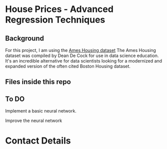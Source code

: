 # House Prices - Advanced Regression Techniques

## Background
For this project, I am using the [Ames Housing dataset](https://www.kaggle.com/competitions/house-prices-advanced-regression-techniques/overview)
The Ames Housing dataset was compiled by Dean De Cock for use in data science education. It's an incredible alternative for data scientists looking for a modernized and expanded version of the often cited Boston Housing dataset. 

## Files inside this repo



## To DO

Implement a basic neural network.

Improve the neural network

# Contact Details
